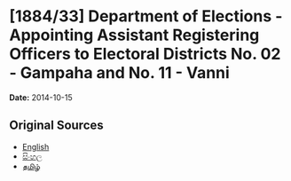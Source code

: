 # [1884/33] Department of Elections - Appointing Assistant Registering Officers to Electoral Districts No. 02 - Gampaha and No. 11 - Vanni

**Date:** 2014-10-15

## Original Sources

- [English](https://documents.gov.lk/view/extra-gazettes/2014/10/1884-33_E.pdf)
- [සිංහල](https://documents.gov.lk/view/extra-gazettes/2014/10/1884-33_S.pdf)
- [தமிழ்](https://documents.gov.lk/view/extra-gazettes/2014/10/1884-33_T.pdf)
